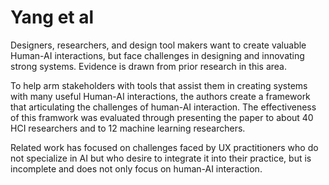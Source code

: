 # Yang et al

Designers, researchers, and design tool makers want to create valuable Human-AI interactions, but face challenges in designing and innovating strong systems. Evidence is drawn from prior research in this area. 

To help arm stakeholders with tools that assist them in creating systems with many useful Human-AI interactions, the authors create a framework that articulating the challenges of human-AI interaction. The effectiveness of this framwork was evaluated through presenting the paper to about 40 HCI researchers and to 12 machine learning
researchers.

Related work has focused on challenges faced by UX practitioners who do not specialize in AI but who desire to integrate it into their practice, but is incomplete and does not only focus on human-AI interaction.